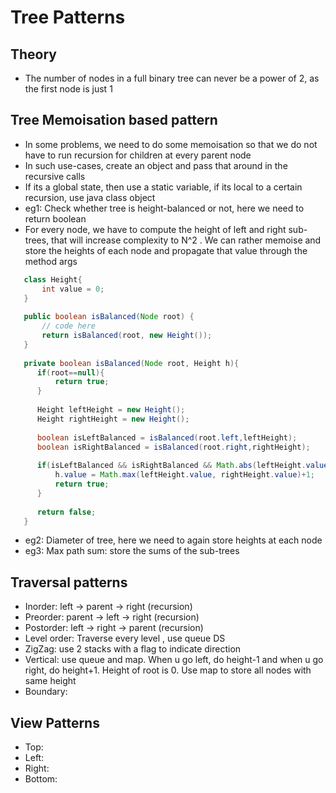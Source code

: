 # Tree Patterns

## Theory
- The number of nodes in a full binary tree can never be a power of 2, as the first node is just 1

## Tree Memoisation based pattern  
- In some problems, we need to do some memoisation so that we do not have to run recursion for children at every parent node
- In such use-cases, create an object and pass that around in the recursive calls
- If its a global state, then use a static variable, if its local to a certain recursion, use java class object
- eg1: Check whether tree is height-balanced or not, here we need to return boolean
- For every node, we have to compute the height of left and right sub-trees, that will increase complexity to N^2 . We can rather memoise and store the heights of each node and propagate that value through the method args

 ```java
    class Height{
        int value = 0;
    }
    
    public boolean isBalanced(Node root) {
        // code here
        return isBalanced(root, new Height());
    }
    
    private boolean isBalanced(Node root, Height h){
       if(root==null){
           return true;
       } 
       
       Height leftHeight = new Height();
       Height rightHeight = new Height();
       
       boolean isLeftBalanced = isBalanced(root.left,leftHeight);
       boolean isRightBalanced = isBalanced(root.right,rightHeight);
       
       if(isLeftBalanced && isRightBalanced && Math.abs(leftHeight.value-rightHeight.value)<=1){
           h.value = Math.max(leftHeight.value, rightHeight.value)+1;
           return true;
       }
       
       return false;
    }
```
- eg2: Diameter of tree, here we need to again store heights at each node
- eg3: Max path sum: store the sums of the sub-trees

## Traversal patterns
- Inorder: left -> parent -> right (recursion)
- Preorder: parent -> left -> right (recursion)
- Postorder: left -> right -> parent (recursion)
- Level order: Traverse every level , use queue DS
- ZigZag: use 2 stacks with a flag to indicate direction
- Vertical: use queue and map. When u go left, do height-1 and when u go right, do height+1. Height of root is 0. Use map to store all nodes with same height
- Boundary:

## View Patterns
- Top:
- Left:
- Right:
- Bottom:


